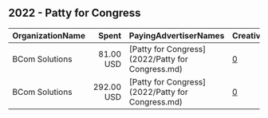 ## 2022 - Patty for Congress 
|OrganizationName|Spent|PayingAdvertiserNames|CreativeUrls|Impressions|Genders|AgeBrackets|CountryCodes|BillingAddresses|CandidateBallotInformation|
|:---|---:|:---|:---|---:|:---|:---|:---|:---|:---|
|BCom Solutions|81.00 USD|[Patty for Congress](2022/Patty for Congress.md)|[0](https://www.snap.com/political-ads/asset/62d9a962aebe163225787ae1a8bc190ba5ce861bbd5ea4f7e368f52c5365ada4?mediaType=jpeg)|4,961||18+|united states|"919 Central Ave,Auburn,68305,US"|Patty for Congress|
|BCom Solutions|292.00 USD|[Patty for Congress](2022/Patty for Congress.md)|[0](https://www.snap.com/political-ads/asset/6dc5db8de74ce133e3c486e56588b6396c6fc99bed918eb160310e346db724bb?mediaType=mp4)|34,343||18+|united states|"919 Central Ave,Auburn,68305,US"|Patty for Congress|
